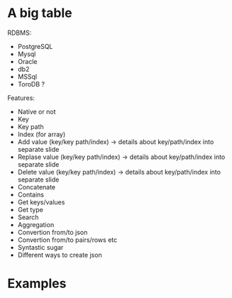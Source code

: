 # A big table

RDBMS:

* PostgreSQL
* Mysql
* Oracle
* db2
* MSSql
* ToroDB ?

Features:

* Native or not
* Key
* Key path
* Index (for array)
* Add value (key/key path/index) -> details about key/path/index into separate
  slide
* Replase value (key/key path/index) -> details about key/path/index into separate
  slide
* Delete value (key/key path/index)  -> details about key/path/index into separate
  slide
* Concatenate
* Contains
* Get keys/values
* Get type
* Search
* Aggregation
* Convertion from/to json
* Convertion from/to pairs/rows etc
* Syntastic sugar
* Different ways to create json

# Examples
